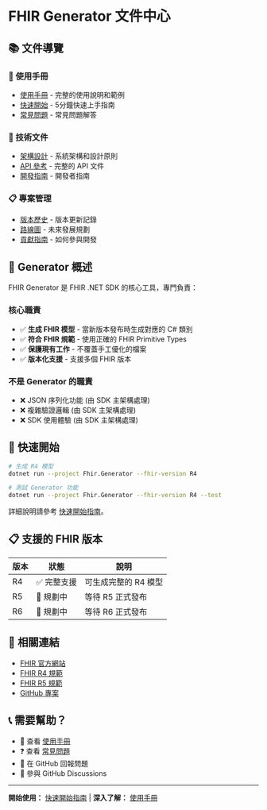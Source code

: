 # FHIR Generator 文件中心

## 📚 **文件導覽**

### **📖 使用手冊**
- [使用手冊](./UserGuide.md) - 完整的使用說明和範例
- [快速開始](./QuickStart.md) - 5分鐘快速上手指南
- [常見問題](./FAQ.md) - 常見問題解答

### **🔧 技術文件**
- [架構設計](./Architecture.md) - 系統架構和設計原則
- [API 參考](./API.md) - 完整的 API 文件
- [開發指南](./Development.md) - 開發者指南

### **📋 專案管理**
- [版本歷史](./CHANGELOG.md) - 版本更新記錄
- [路線圖](./Roadmap.md) - 未來發展規劃
- [貢獻指南](./Contributing.md) - 如何參與開發

## 🎯 **Generator 概述**

FHIR Generator 是 FHIR .NET SDK 的核心工具，專門負責：

### **核心職責**
- ✅ **生成 FHIR 模型** - 當新版本發布時生成對應的 C# 類別
- ✅ **符合 FHIR 規範** - 使用正確的 FHIR Primitive Types
- ✅ **保護現有工作** - 不覆蓋手工優化的檔案
- ✅ **版本化支援** - 支援多個 FHIR 版本

### **不是 Generator 的職責**
- ❌ JSON 序列化功能 (由 SDK 主架構處理)
- ❌ 複雜驗證邏輯 (由 SDK 主架構處理)
- ❌ SDK 使用體驗 (由 SDK 主架構處理)

## 🚀 **快速開始**

```bash
# 生成 R4 模型
dotnet run --project Fhir.Generator --fhir-version R4

# 測試 Generator 功能
dotnet run --project Fhir.Generator --fhir-version R4 --test
```

詳細說明請參考 [快速開始指南](./QuickStart.md)。

## 📋 **支援的 FHIR 版本**

| 版本 | 狀態 | 說明 |
|------|------|------|
| R4   | ✅ 完整支援 | 可生成完整的 R4 模型 |
| R5   | 🚧 規劃中 | 等待 R5 正式發布 |
| R6   | 🚧 規劃中 | 等待 R6 正式發布 |

## 🔗 **相關連結**

- [FHIR 官方網站](https://www.hl7.org/fhir/)
- [FHIR R4 規範](http://hl7.org/fhir/R4/)
- [FHIR R5 規範](http://hl7.org/fhir/R5/)
- [GitHub 專案](https://github.com/your-org/FHIR-SDK)

## 📞 **需要幫助？**

- 📖 查看 [使用手冊](./UserGuide.md)
- ❓ 查看 [常見問題](./FAQ.md)
- 🐛 在 GitHub 回報問題
- 💬 參與 GitHub Discussions

---

**開始使用：** [快速開始指南](./QuickStart.md) | **深入了解：** [使用手冊](./UserGuide.md)
